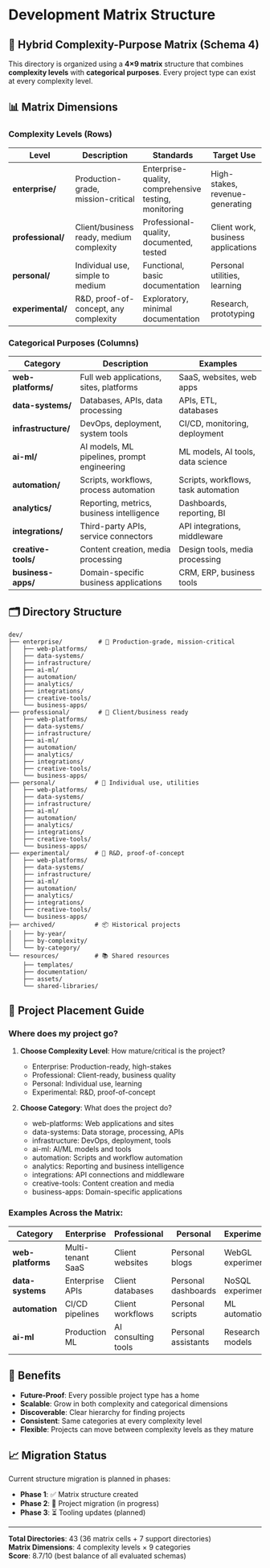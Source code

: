 # Development Matrix Structure

## 🎯 Hybrid Complexity-Purpose Matrix (Schema 4)

This directory is organized using a **4×9 matrix** structure that combines **complexity levels** with **categorical purposes**. Every project type can exist at every complexity level.

## 📊 Matrix Dimensions

### Complexity Levels (Rows)
| Level | Description | Standards | Target Use |
|-------|-------------|-----------|------------|
| **enterprise/** | Production-grade, mission-critical | Enterprise-quality, comprehensive testing, monitoring | High-stakes, revenue-generating |
| **professional/** | Client/business ready, medium complexity | Professional-quality, documented, tested | Client work, business applications |
| **personal/** | Individual use, simple to medium | Functional, basic documentation | Personal utilities, learning |
| **experimental/** | R&D, proof-of-concept, any complexity | Exploratory, minimal documentation | Research, prototyping |

### Categorical Purposes (Columns)
| Category | Description | Examples |
|----------|-------------|----------|
| **web-platforms/** | Full web applications, sites, platforms | SaaS, websites, web apps |
| **data-systems/** | Databases, APIs, data processing | APIs, ETL, databases |
| **infrastructure/** | DevOps, deployment, system tools | CI/CD, monitoring, deployment |
| **ai-ml/** | AI models, ML pipelines, prompt engineering | ML models, AI tools, data science |
| **automation/** | Scripts, workflows, process automation | Scripts, workflows, task automation |
| **analytics/** | Reporting, metrics, business intelligence | Dashboards, reporting, BI |
| **integrations/** | Third-party APIs, service connectors | API integrations, middleware |
| **creative-tools/** | Content creation, media processing | Design tools, media processing |
| **business-apps/** | Domain-specific business applications | CRM, ERP, business tools |

## 🗂️ Directory Structure

```
dev/
├── enterprise/          # 🏢 Production-grade, mission-critical
│   ├── web-platforms/
│   ├── data-systems/
│   ├── infrastructure/
│   ├── ai-ml/
│   ├── automation/
│   ├── analytics/
│   ├── integrations/
│   ├── creative-tools/
│   └── business-apps/
├── professional/        # 💼 Client/business ready
│   ├── web-platforms/
│   ├── data-systems/
│   ├── infrastructure/
│   ├── ai-ml/
│   ├── automation/
│   ├── analytics/
│   ├── integrations/
│   ├── creative-tools/
│   └── business-apps/
├── personal/           # 👤 Individual use, utilities
│   ├── web-platforms/
│   ├── data-systems/
│   ├── infrastructure/
│   ├── ai-ml/
│   ├── automation/
│   ├── analytics/
│   ├── integrations/
│   ├── creative-tools/
│   └── business-apps/
├── experimental/       # 🔬 R&D, proof-of-concept
│   ├── web-platforms/
│   ├── data-systems/
│   ├── infrastructure/
│   ├── ai-ml/
│   ├── automation/
│   ├── analytics/
│   ├── integrations/
│   ├── creative-tools/
│   └── business-apps/
├── archived/           # 📦 Historical projects
│   ├── by-year/
│   ├── by-complexity/
│   └── by-category/
└── resources/          # 📚 Shared resources
    ├── templates/
    ├── documentation/
    ├── assets/
    └── shared-libraries/
```

## 🎯 Project Placement Guide

### Where does my project go?

1. **Choose Complexity Level**: How mature/critical is the project?
   - Enterprise: Production-ready, high-stakes
   - Professional: Client-ready, business quality
   - Personal: Individual use, learning
   - Experimental: R&D, proof-of-concept

2. **Choose Category**: What does the project do?
   - web-platforms: Web applications and sites
   - data-systems: Data storage, processing, APIs
   - infrastructure: DevOps, deployment, tools
   - ai-ml: AI/ML models and tools
   - automation: Scripts and workflow automation
   - analytics: Reporting and business intelligence
   - integrations: API connections and middleware
   - creative-tools: Content creation and media
   - business-apps: Domain-specific applications

### Examples Across the Matrix:

| Category | Enterprise | Professional | Personal | Experimental |
|----------|------------|--------------|----------|--------------|
| **web-platforms** | Multi-tenant SaaS | Client websites | Personal blogs | WebGL experiments |
| **data-systems** | Enterprise APIs | Client databases | Personal dashboards | NoSQL experiments |
| **automation** | CI/CD pipelines | Client workflows | Personal scripts | ML automation |
| **ai-ml** | Production ML | AI consulting tools | Personal assistants | Research models |

## 🚀 Benefits

- **Future-Proof**: Every possible project type has a home
- **Scalable**: Grow in both complexity and categorical dimensions
- **Discoverable**: Clear hierarchy for finding projects
- **Consistent**: Same categories at every complexity level
- **Flexible**: Projects can move between complexity levels as they mature

## 📈 Migration Status

Current structure migration is planned in phases:
- **Phase 1**: ✅ Matrix structure created
- **Phase 2**: 🔄 Project migration (in progress)
- **Phase 3**: ⏳ Tooling updates (planned)

---

**Total Directories**: 43 (36 matrix cells + 7 support directories)  
**Matrix Dimensions**: 4 complexity levels × 9 categories  
**Score**: 8.7/10 (best balance of all evaluated schemas)
